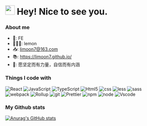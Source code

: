 <h1><img src="https://emojis.slackmojis.com/emojis/images/1531849430/4246/blob-sunglasses.gif?1531849430" width="30"/> Hey! Nice to see you.</h1>

<!--
**limoon7/limoon7** is a ✨ _special_ ✨ repository because its `README.md` (this file) appears on your GitHub profile.

Here are some ideas to get you started:

- 🔭 I’m currently working on ...
- 🌱 I’m currently learning ...
- 👯 I’m looking to collaborate on ...
- 🤔 I’m looking for help with ...
- 💬 Ask me about ...
- 📫 How to reach me: ...
- 😄 Pronouns: ...
- ⚡ Fun fact: ...
-->

### About me

- 🌱: FE
- 👩🏻‍⚕️: lemon
- 📥: limoon7@163.com
- :books:: https://limoon7.github.io/
- :microphone:: 愿坚定而有力量，自信而有内涵

### Things I code with

<p>
  <img alt="React" src="https://img.shields.io/badge/-React-45b8d8?&logo=react&logoColor=white"/>
	<img alt="JavaScript" src="https://img.shields.io/badge/-JavaScript-%23F7DF1C?&logo=javascript&logoColor=000000&labelColor=%23F7DF1C&color=%23FFCE5A"/>
  <img alt="TypeScript" src="https://img.shields.io/badge/-TypeScript-007ACC?&logo=typescript&logoColor=white"/>
  <img alt="Html5" src="https://img.shields.io/badge/-HTML5-%23E44D27?&logo=html5&logoColor=ffffff"/>
	<img alt="css" src="https://img.shields.io/badge/-CSS3-%231572B6?&logo=css3"/>
  <img alt="less" src="https://img.shields.io/badge/less-2B4C80?&logo=less&logoColor=white"/>
  <img alt="sass" src="https://img.shields.io/badge/sass-hotpink.svg?&logo=SASS&logoColor=white"/>
	<img alt="webpack" src="https://img.shields.io/badge/webpack-%238DD6F9.svg?&logo=webpack&logoColor=black"/>
  <img alt="Rollup" src="https://img.shields.io/badge/-Rollup-EC4A3F?style=flat-square&logo=rollup.js&logoColor=white" />
  <img alt="git" src="https://img.shields.io/badge/-Git-%23F05032?&logo=git&logoColor=%23ffffff"/>
  <img alt="Prettier" src="https://img.shields.io/badge/-Prettier-F7B93E?style=flat-square&logo=prettier&logoColor=white" />
	<img alt="npm" src="https://img.shields.io/badge/NPM-%23000000.svg?&logo=npm&logoColor=white"/>
  <img alt="node" src="https://img.shields.io/badge/node.js-6DA55F?&logo=node.js&logoColor=white"/>
  <img alt="Vscode" src="https://img.shields.io/badge/Visual%20Studio%20Code-0078d7.svg?&logo=visual-studio-code&logoColor=white"/>
</p>

### My Github stats

[![Anurag's GitHub stats](https://github-readme-stats.vercel.app/api?username=limoon7&show_icons=true&theme=swift)](https://github.com/limoon7/github-readme-stats)
